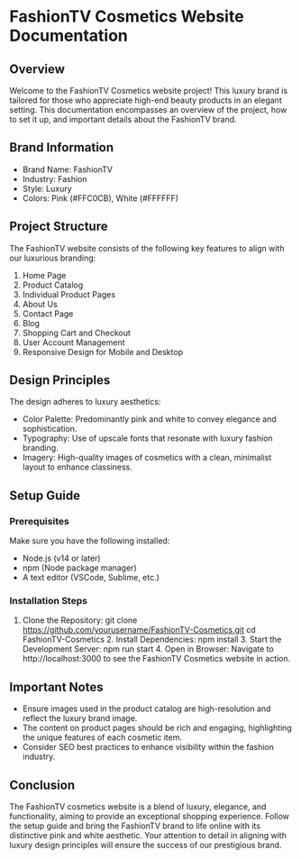 # FashionTV Cosmetics Website Documentation

## Overview
Welcome to the FashionTV Cosmetics website project! This luxury brand is tailored for those who appreciate high-end beauty products in an elegant setting. This documentation encompasses an overview of the project, how to set it up, and important details about the FashionTV brand.

## Brand Information
- Brand Name: FashionTV
- Industry: Fashion
- Style: Luxury
- Colors: Pink (#FFC0CB), White (#FFFFFF)

## Project Structure
The FashionTV website consists of the following key features to align with our luxurious branding:
1. Home Page
2. Product Catalog
3. Individual Product Pages
4. About Us
5. Contact Page
6. Blog
7. Shopping Cart and Checkout
8. User Account Management
9. Responsive Design for Mobile and Desktop

## Design Principles
The design adheres to luxury aesthetics:
- Color Palette: Predominantly pink and white to convey elegance and sophistication.
- Typography: Use of upscale fonts that resonate with luxury fashion branding.
- Imagery: High-quality images of cosmetics with a clean, minimalist layout to enhance classiness.

## Setup Guide

### Prerequisites
Make sure you have the following installed:
- Node.js (v14 or later)
- npm (Node package manager)
- A text editor (VSCode, Sublime, etc.)

### Installation Steps
1. Clone the Repository:
   git clone https://github.com/yourusername/FashionTV-Cosmetics.git
   cd FashionTV-Cosmetics
   2. Install Dependencies:
   npm install
   3. Start the Development Server:
   npm run start
   4. Open in Browser:
   Navigate to http://localhost:3000 to see the FashionTV Cosmetics website in action.

## Important Notes
- Ensure images used in the product catalog are high-resolution and reflect the luxury brand image.
- The content on product pages should be rich and engaging, highlighting the unique features of each cosmetic item.
- Consider SEO best practices to enhance visibility within the fashion industry.

## Conclusion
The FashionTV cosmetics website is a blend of luxury, elegance, and functionality, aiming to provide an exceptional shopping experience. Follow the setup guide and bring the FashionTV brand to life online with its distinctive pink and white aesthetic. Your attention to detail in aligning with luxury design principles will ensure the success of our prestigious brand.